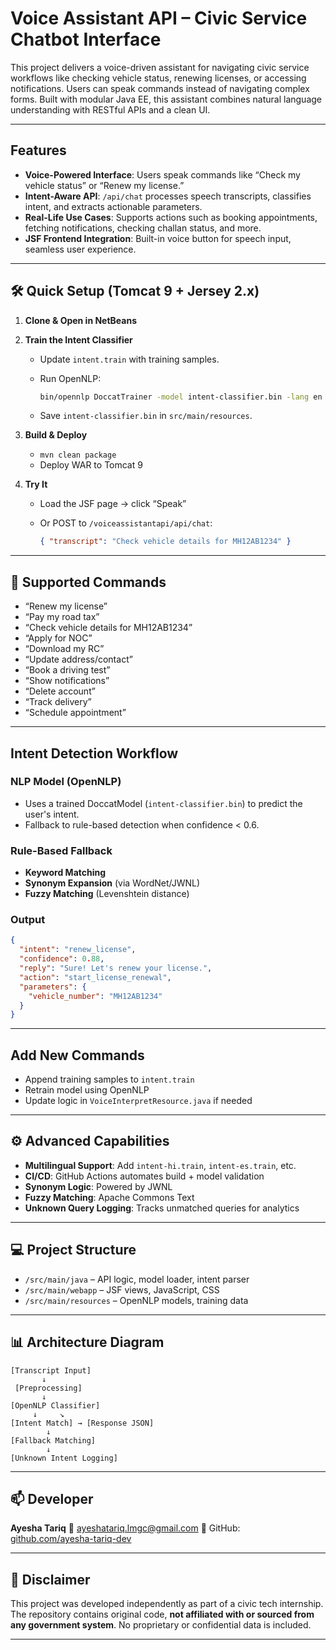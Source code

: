 # Voice Assistant API – Civic Service Chatbot Interface

This project delivers a voice-driven assistant for navigating civic service workflows like checking vehicle status, renewing licenses, or accessing notifications. Users can speak commands instead of navigating complex forms. Built with modular Java EE, this assistant combines natural language understanding with RESTful APIs and a clean UI.

---

## Features

* **Voice-Powered Interface**: Users speak commands like “Check my vehicle status” or “Renew my license.”
* **Intent-Aware API**: `/api/chat` processes speech transcripts, classifies intent, and extracts actionable parameters.
* **Real-Life Use Cases**: Supports actions such as booking appointments, fetching notifications, checking challan status, and more.
* **JSF Frontend Integration**: Built-in voice button for speech input, seamless user experience.

---

## 🛠️ Quick Setup (Tomcat 9 + Jersey 2.x)

1. **Clone & Open in NetBeans**
2. **Train the Intent Classifier**

   * Update `intent.train` with training samples.
   * Run OpenNLP:

     ```bash
     bin/opennlp DoccatTrainer -model intent-classifier.bin -lang en -data intent.train -encoding UTF-8
     ```
   * Save `intent-classifier.bin` in `src/main/resources`.
3. **Build & Deploy**

   * `mvn clean package`
   * Deploy WAR to Tomcat 9
4. **Try It**

   * Load the JSF page → click “Speak”
   * Or POST to `/voiceassistantapi/api/chat`:

     ```json
     { "transcript": "Check vehicle details for MH12AB1234" }
     ```

---

## 🎤 Supported Commands

* “Renew my license”
* “Pay my road tax”
* “Check vehicle details for MH12AB1234”
* “Apply for NOC”
* “Download my RC”
* “Update address/contact”
* “Book a driving test”
* “Show notifications”
* “Delete account”
* “Track delivery”
* “Schedule appointment”

---

## Intent Detection Workflow

### NLP Model (OpenNLP)

* Uses a trained DoccatModel (`intent-classifier.bin`) to predict the user's intent.
* Fallback to rule-based detection when confidence < 0.6.

### Rule-Based Fallback

* **Keyword Matching**
* **Synonym Expansion** (via WordNet/JWNL)
* **Fuzzy Matching** (Levenshtein distance)

### Output

```json
{
  "intent": "renew_license",
  "confidence": 0.88,
  "reply": "Sure! Let's renew your license.",
  "action": "start_license_renewal",
  "parameters": {
    "vehicle_number": "MH12AB1234"
  }
}
```

---

## Add New Commands

* Append training samples to `intent.train`
* Retrain model using OpenNLP
* Update logic in `VoiceInterpretResource.java` if needed

---

## ⚙️ Advanced Capabilities

* **Multilingual Support**: Add `intent-hi.train`, `intent-es.train`, etc.
* **CI/CD**: GitHub Actions automates build + model validation
* **Synonym Logic**: Powered by JWNL
* **Fuzzy Matching**: Apache Commons Text
* **Unknown Query Logging**: Tracks unmatched queries for analytics

---

## 💻 Project Structure

* `/src/main/java` – API logic, model loader, intent parser
* `/src/main/webapp` – JSF views, JavaScript, CSS
* `/src/main/resources` – OpenNLP models, training data

---

## 📊 Architecture Diagram

```
[Transcript Input]
       ↓
 [Preprocessing]
       ↓
[OpenNLP Classifier]
     ↓     ↘
[Intent Match] → [Response JSON]
        ↓
[Fallback Matching]
        ↓
[Unknown Intent Logging]
```

---

## 📫 Developer

**Ayesha Tariq**
📧 [ayeshatariq.lmgc@gmail.com](mailto:ayeshatariq.lmgc@gmail.com)
🔗 GitHub: [github.com/ayesha-tariq-dev](https://github.com/ayesha-tariq-dev)

---

## 📌 Disclaimer

This project was developed independently as part of a civic tech internship. The repository contains original code, **not affiliated with or sourced from any government system**. No proprietary or confidential data is included.

---
